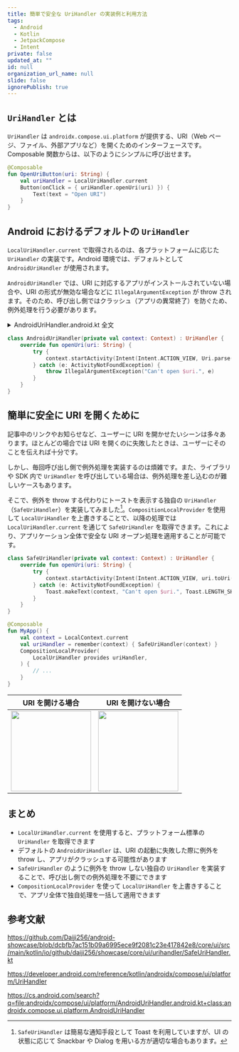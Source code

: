 ```yaml
---
title: 簡単で安全な UriHandler の実装例と利用方法
tags:
  - Android
  - Kotlin
  - JetpackCompose
  - Intent
private: false
updated_at: ""
id: null
organization_url_name: null
slide: false
ignorePublish: true
---
```


## `UriHandler` とは

`UriHandler` は `androidx.compose.ui.platform` が提供する、URI（Web ページ、ファイル、外部アプリなど）を開くためのインターフェースです。Composable 関数からは、以下のようにシンプルに呼び出せます。

```kotlin
@Composable
fun OpenUriButton(uri: String) {
    val uriHandler = LocalUriHandler.current
    Button(onClick = { uriHandler.openUri(uri) }) {
        Text(text = "Open URI")
    }
}
```

## Android におけるデフォルトの `UriHandler`

`LocalUriHandler.current` で取得されるのは、各プラットフォームに応じた `UriHandler` の実装です。Android 環境では、デフォルトとして `AndroidUriHandler` が使用されます。

`AndroidUriHandler` では、URI に対応するアプリがインストールされていない場合や、URI の形式が無効な場合などに `IllegalArgumentException` が throw されます。そのため、呼び出し側ではクラッシュ（アプリの異常終了）を防ぐため、例外処理を行う必要があります。

<details><summary>AndroidUriHandler.android.kt 全文</summary>

https://cs.android.com/search?q=file:androidx/compose/ui/platform/AndroidUriHandler.android.kt+class:androidx.compose.ui.platform.AndroidUriHandler

```kotlin
/*
 * Copyright 2020 The Android Open Source Project
 *
 * Licensed under the Apache License, Version 2.0 (the "License");
 * you may not use this file except in compliance with the License.
 * You may obtain a copy of the License at
 *
 *      http://www.apache.org/licenses/LICENSE-2.0
 *
 * Unless required by applicable law or agreed to in writing, software
 * distributed under the License is distributed on an "AS IS" BASIS,
 * WITHOUT WARRANTIES OR CONDITIONS OF ANY KIND, either express or implied.
 * See the License for the specific language governing permissions and
 * limitations under the License.
 */

package androidx.compose.ui.platform

import android.content.ActivityNotFoundException
import android.content.Context
import android.content.Intent
import android.net.Uri

class AndroidUriHandler(private val context: Context) : UriHandler {

    /**
     * Open given URL in browser
     *
     * @throws IllegalArgumentException when given [uri] is invalid and/or can't be handled by the
     *   system
     */
    override fun openUri(uri: String) {
        try {
            context.startActivity(Intent(Intent.ACTION_VIEW, Uri.parse(uri)))
        } catch (e: ActivityNotFoundException) {
            throw IllegalArgumentException("Can't open $uri.", e)
        }
    }
}

```

</details>

```kotlin
class AndroidUriHandler(private val context: Context) : UriHandler {
    override fun openUri(uri: String) {
        try {
            context.startActivity(Intent(Intent.ACTION_VIEW, Uri.parse(uri)))
        } catch (e: ActivityNotFoundException) {
            throw IllegalArgumentException("Can't open $uri.", e)
        }
    }
}
```

## 簡単に安全に URI を開くために

記事中のリンクやお知らせなど、ユーザーに URI を開かせたいシーンは多々あります。ほとんどの場合では URI を開くのに失敗したときは、ユーザーにそのことを伝えれば十分です。

しかし、毎回呼び出し側で例外処理を実装するのは煩雑です。また、ライブラリや SDK 内で `UriHandler` を呼び出している場合は、例外処理を差し込むのが難しいケースもあります。

そこで、例外を throw する代わりにトーストを表示する独自の `UriHandler`（`SafeUriHandler`）を実装してみました[^toast]。`CompositionLocalProvider` を使用して `LocalUriHandler` を上書きすることで、以降の処理では `LocalUriHandler.current` を通じて `SafeUriHandler` を取得できます。これにより、アプリケーション全体で安全な URI オープン処理を適用することが可能です。

[^toast]: `SafeUriHandler` は簡易な通知手段として Toast を利用していますが、UI の状態に応じて Snackbar や Dialog を用いる方が適切な場合もあります。

```kotlin
class SafeUriHandler(private val context: Context) : UriHandler {
    override fun openUri(uri: String) {
        try {
            context.startActivity(Intent(Intent.ACTION_VIEW, uri.toUri()))
        } catch (e: ActivityNotFoundException) {
            Toast.makeText(context, "Can't open $uri.", Toast.LENGTH_SHORT).show()
        }
    }
}
```

```kotlin
@Composable
fun MyApp() {
    val context = LocalContext.current
    val uriHandler = remember(context) { SafeUriHandler(context) }
    CompositionLocalProvider(
        LocalUriHandler provides uriHandler,
    ) {
        // ...
    }
}
```

|                                                          URI を開ける場合                                                           |                                                         URI を開けない場合                                                          |
| :---------------------------------------------------------------------------------------------------------------------------------: | :---------------------------------------------------------------------------------------------------------------------------------: |
| <img src="https://qiita-image-store.s3.ap-northeast-1.amazonaws.com/0/699841/f1d26180-d8dc-4494-9fc1-a5b03b8c8ba6.gif" width="180"> | <img src="https://qiita-image-store.s3.ap-northeast-1.amazonaws.com/0/699841/4b17e779-47d0-4cd5-a5fb-59bd5bfcaeb0.gif" width="180"> |

## まとめ

- `LocalUriHandler.current` を使用すると、プラットフォーム標準の `UriHandler` を取得できます
- デフォルトの `AndroidUriHandler` は、URI の起動に失敗した際に例外を throw し、アプリがクラッシュする可能性があります
- `SafeUriHandler` のように例外を throw しない独自の `UriHandler` を実装することで、呼び出し側での例外処理を不要にできます
- `CompositionLocalProvider` を使って `LocalUriHandler` を上書きすることで、アプリ全体で独自処理を一括して適用できます

## 参考文献

https://github.com/Daiji256/android-showcase/blob/dcbfb7ac151b09a6995ece9f2081c23e417842e8/core/ui/src/main/kotlin/io/github/daiji256/showcase/core/ui/urihandler/SafeUriHandler.kt

https://developer.android.com/reference/kotlin/androidx/compose/ui/platform/UriHandler

https://cs.android.com/search?q=file:androidx/compose/ui/platform/AndroidUriHandler.android.kt+class:androidx.compose.ui.platform.AndroidUriHandler
